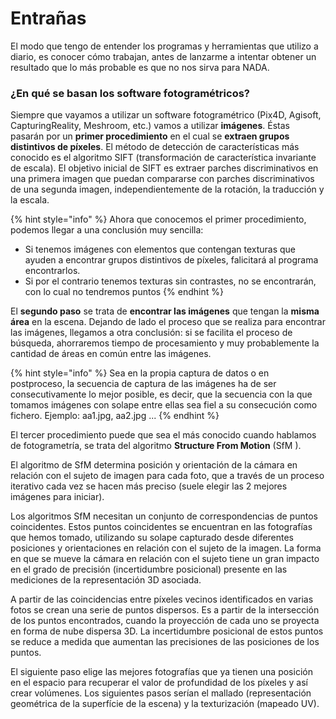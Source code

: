 # Entrañas

El modo que tengo de entender los programas y herramientas que utilizo a diario, es conocer cómo trabajan, antes de lanzarme a intentar obtener un resultado que lo más probable es que no nos sirva para NADA.

### ¿En qué se basan los software fotogramétricos?

Siempre que vayamos a utilizar un software fotogramétrico \(Pix4D, Agisoft, CapturingReality, Meshroom, etc.\) vamos a utilizar **imágenes**. Éstas pasarán por un **primer procedimiento** en el cual se **extraen grupos distintivos de píxeles**. El método de detección de características más conocido es el algoritmo SIFT \(transformación de característica invariante de escala\). El objetivo inicial de SIFT es extraer parches discriminativos en una primera imagen que puedan compararse con parches discriminativos de una segunda imagen, independientemente de la rotación, la traducción y la escala.

{% hint style="info" %}
Ahora que conocemos el primer procedimiento, podemos llegar a una conclusión muy sencilla:

* Si tenemos imágenes con elementos que contengan texturas que ayuden a encontrar grupos distintivos de píxeles, falicitará al programa encontrarlos.
* Si por el contrario tenemos texturas sin contrastes, no se encontrarán, con lo cual no tendremos puntos
{% endhint %}

El **segundo paso** se trata de **encontrar las imágenes** que tengan la **misma área** en la escena. Dejando de lado el proceso que se realiza para encontrar las imágenes, llegamos a otra conclusión: si se facilita el proceso de búsqueda, ahorraremos tiempo de procesamiento y muy probablemente la cantidad de áreas en común entre las imágenes.

{% hint style="info" %}
Sea en la propia captura de datos o en postproceso, la secuencia de captura de las imágenes ha de ser consecutivamente lo mejor posible, es decir, que la secuencia con la que tomamos imágenes con solape entre ellas sea fiel a su consecución como fichero. Ejemplo: aa1.jpg, aa2.jpg ...
{% endhint %}

El tercer procedimiento puede que sea el más conocido cuando hablamos de fotogrametría, se trata del algoritmo **Structure From Motion** \(SfM \). 

El algoritmo de SfM determina posición y orientación de la cámara en relación con el sujeto de imagen para cada foto, que a través de un proceso iterativo cada vez se hacen más preciso \(suele elegir las 2 mejores imágenes para iniciar\). 

Los algoritmos SfM necesitan un conjunto de correspondencias de puntos coincidentes. Estos puntos coincidentes se encuentran en las fotografías que hemos tomado, utilizando su solape capturado desde diferentes posiciones y orientaciones en relación con el sujeto de la imagen. La forma en que se mueve la cámara en relación con el sujeto tiene un gran impacto en el grado de precisión \(incertidumbre posicional\) presente en las mediciones de la representación 3D asociada.

A partir de las coincidencias entre píxeles vecinos identificados en varias fotos se crean una serie de puntos dispersos. Es a partir de la intersección de los puntos encontrados, cuando la proyección de cada uno se proyecta en forma de nube dispersa 3D. La incertidumbre posicional de estos puntos se reduce a medida que aumentan las precisiones de las posiciones de los puntos.

El siguiente paso elige las mejores fotografías que ya tienen una posición en el espacio para recuperar el valor de profundidad de los píxeles y así crear volúmenes. Los siguientes pasos serían el mallado \(representación geométrica de la superfície de la escena\)  y la texturización \(mapeado UV\). 








